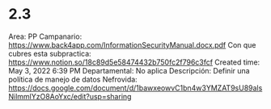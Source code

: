 # 2.3

Area: PP
Campanario: https://www.back4app.com/InformationSecurityManual.docx.pdf
Con que cubres esta subpractica: https://www.notion.so/18c89d5e58474432b750fc2f796c3fcf 
Created time: May 3, 2022 6:39 PM
Departamental: No aplica
Descripción: Definir una política de manejo de datos
Nefrovida: https://docs.google.com/document/d/1bawxeowvC1bn4w3YMZAT9sU89alsNilmmlYzO8AoYxc/edit?usp=sharing
